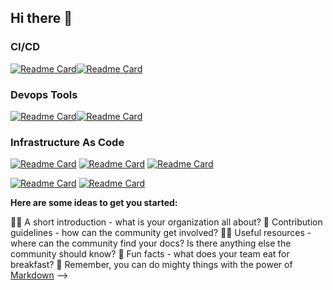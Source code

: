 ## Hi there 👋



### CI/CD

[![Readme Card](https://github-readme-stats.vercel.app/api/pin/?username=curtisdingdong&repo=Github-Actions&theme=dracula&description_lines_count=3)](https://github.com/curtisdingdong/Github-Actions)[![Readme Card](https://github-readme-stats.vercel.app/api/pin/?username=curtisdingdong&repo=argo-cd&theme=dracula&description_lines_count=3)](https://github.com/curtisdingdong/argo-cd)

### Devops Tools
[![Readme Card](https://github-readme-stats.vercel.app/api/pin/?username=curtisdingdong&repo=bash&theme=dracula&description_lines_count=3)](https://github.com/curtisdingdong/bash)[![Readme Card](https://github-readme-stats.vercel.app/api/pin/?username=curtisdingdong&repo=git&theme=dracula&description_lines_count=3)](https://github.com/curtisdingdong/git)


### Infrastructure As Code
[![Readme Card](https://github-readme-stats.vercel.app/api/pin/?username=curtisdingdong&repo=terraform-azure&theme=dracula&description_lines_count=3)](https://github.com/curtisdingdong/terraform-azure)
[![Readme Card](https://github-readme-stats.vercel.app/api/pin/?username=curtisdingdong&repo=terraform-aws&theme=dracula&description_lines_count=3)](https://github.com/curtisdingdong/terraform-aws)
[![Readme Card](https://github-readme-stats.vercel.app/api/pin/?username=curtisdingdong&repo=terraform-argocd&theme=dracula&description_lines_count=3)](https://github.com/curtisdingdong/terraform-argocd)

[![Readme Card](https://github-readme-stats.vercel.app/api/pin/?username=curtisdingdong&repo=pulumi-aws&theme=dracula&description_lines_count=3)](https://github.com/curtisdingdong/pulumi-aws)
[![Readme Card](https://github-readme-stats.vercel.app/api/pin/?username=curtisdingdong&repo=pulumi-azure&theme=dracula&description_lines_count=3)](https://github.com/curtisdingdong/pulumi-azure)

**Here are some ideas to get you started:**

🙋‍♀️ A short introduction - what is your organization all about?
🌈 Contribution guidelines - how can the community get involved?
👩‍💻 Useful resources - where can the community find your docs? Is there anything else the community should know?
🍿 Fun facts - what does your team eat for breakfast?
🧙 Remember, you can do mighty things with the power of [Markdown](https://docs.github.com/github/writing-on-github/getting-started-with-writing-and-formatting-on-github/basic-writing-and-formatting-syntax)
-->
